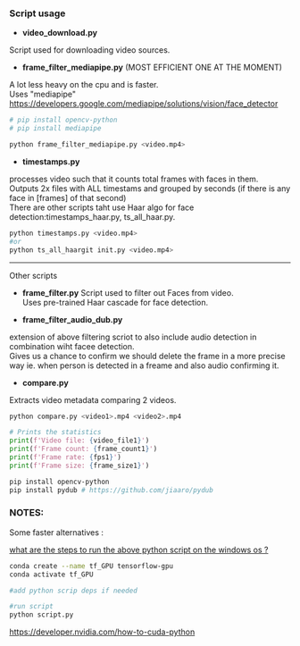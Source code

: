 
### Script usage

- **video_download.py**

Script used for downloading video sources.

- **frame_filter_mediapipe.py** (MOST EFFICIENT ONE AT THE MOMENT)

A lot less heavy on the cpu and is faster.<br/>
Uses "mediapipe" https://developers.google.com/mediapipe/solutions/vision/face_detector

```bash
# pip install opencv-python
# pip install mediapipe

python frame_filter_mediapipe.py <video.mp4>
```

- **timestamps.py**

processes video such that it counts total frames with faces in them.<br/>
Outputs 2x files with ALL timestams and grouped by seconds (if there is any face in [frames] of that second)<br/>
There are other scripts taht use Haar algo for face detection:timestamps_haar.py, ts_all_haar.py.

```bash
python timestamps.py <video.mp4>
#or
python ts_all_haargit init.py <video.mp4>
```

--- 
Other scripts 

- **frame_filter.py**
Script used to filter out Faces from video.<br/>
Uses pre-trained Haar cascade for face detection.

- **frame_filter_audio_dub.py**

extension of above filtering scriot to also include audio detection in combination wiht facee detection.<br/>
Gives us a chance to confirm we should delete the frame in a more precise way ie. when person is detected in a freame and also audio confirming it.

- **compare.py**

Extracts video metadata comparing 2 videos.

```bash
python compare.py <video1>.mp4 <video2>.mp4
```

```python
# Prints the statistics
print(f'Video file: {video_file1}')
print(f'Frame count: {frame_count1}')
print(f'Frame rate: {fps1}')
print(f'Frame size: {frame_size1}')
```


```bash
pip install opencv-python
pip install pydub # https://github.com/jiaaro/pydub
```



### NOTES: 
Some faster alternatives : 

[what are the steps to run the above python script on the windows os  ?](https://stackoverflow.com/questions/67521143/how-to-make-code-run-on-gpu-on-windows-10)

```bash
conda create --name tf_GPU tensorflow-gpu
conda activate tf_GPU

#add python scrip deps if needed

#run script 
python script.py

```
https://developer.nvidia.com/how-to-cuda-python


